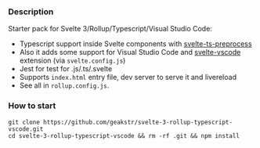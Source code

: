 ### Description

Starter pack for Svelte 3/Rollup/Typescript/Visual Studio Code:

- Typescript support inside Svelte components with [svelte-ts-preprocess](https://github.com/PaulMaly/svelte-ts-preprocess)
- Also it adds some support for Visual Studio Code and [svelte-vscode](https://github.com/UnwrittenFun/svelte-vscode) extension (via `svelte.config.js`)
- Jest for test for .js/.ts/.svelte
- Supports `index.html` entry file, dev server to serve it and livereload
- See all in `rollup.config.js`.

### How to start

```
git clone https://github.com/geakstr/svelte-3-rollup-typescript-vscode.git
cd svelte-3-rollup-typescript-vscode && rm -rf .git && npm install
```

